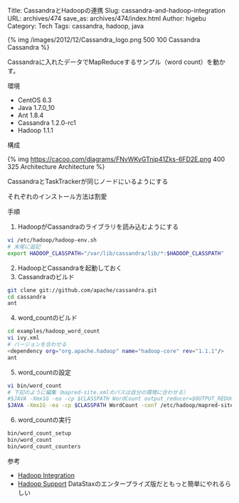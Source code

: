 Title: CassandraとHadoopの連携
Slug: cassandra-and-hadoop-integration
URL: archives/474
save_as: archives/474/index.html
Author: higebu
Category: Tech
Tags: cassandra, hadoop, java

{% img /images/2012/12/Cassandra_logo.png 500 100 Cassandra Cassandra %}

Cassandraに入れたデータでMapReduceするサンプル（word count）を動かす。

環境

* CentOS 6.3
* Java 1.7.0_10
* Ant 1.8.4
* Cassandra 1.2.0-rc1
* Hadoop 1.1.1

構成

{% img https://cacoo.com/diagrams/FNvWKvGTnip41Zks-6FD2E.png 400 325 Architecture Architecture %}

CassandraとTaskTrackerが同じノードにいるようにする

それぞれのインストール方法は割愛

手順

1. HadoopがCassandraのライブラリを読み込むようにする

```bash
vi /etc/hadoop/hadoop-env.sh
# 末尾に追記
export HADOOP_CLASSPATH="/var/lib/cassandra/lib/*:$HADOOP_CLASSPATH"
```

2. HadoopとCassandraを起動しておく
3. Cassandraのビルド

```bash
git clone git://github.com/apache/cassandra.git
cd cassandra
ant
```

4.  word_countのビルド

```bash
cd examples/hadoop_word_count
vi ivy.xml
# バージョンを合わせる
<dependency org="org.apache.hadoop" name="hadoop-core" rev="1.1.1"/>
ant
```

5.  word_countの設定

```bash
vi bin/word_count
# 下記のように編集（mapred-site.xmlのパスは自分の環境に合わせる）
#$JAVA -Xmx1G -ea -cp $CLASSPATH WordCount output_reducer=$OUTPUT_REDUCER
$JAVA -Xmx1G -ea -cp $CLASSPATH WordCount -conf /etc/hadoop/mapred-site.xml output_reducer=$OUTPUT_REDUCER
```

6.  word_countの実行

```bash
bin/word_count_setup
bin/word_count
bin/word_count_counters
```

参考

* [Hadoop Integration](http://www.datastax.com/docs/1.1/cluster_architecture/hadoop_integration)
* [Hadoop Support](http://wiki.apache.org/cassandra/HadoopSupport#ClusterConfig)
    DataStaxのエンタープライズ版だともっと簡単にやれるらしい
